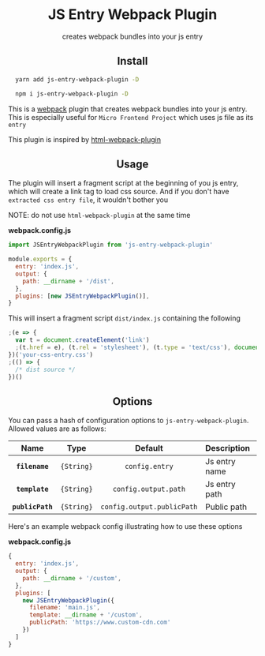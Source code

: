 <div align="center">
  <h1>JS Entry Webpack Plugin</h1>
  <p>creates webpack bundles into your js entry</p>
</div>

<h2 align="center">Install</h2>

```bash
  yarn add js-entry-webpack-plugin -D
```

```bash
  npm i js-entry-webpack-plugin -D
```

This is a [webpack](http://webpack.js.org/) plugin that creates webpack bundles into your js entry. This is especially useful for `Micro Frontend Project` which uses js file as its `entry`

This plugin is inspired by [html-webpack-plugin](https://github.com/jantimon/html-webpack-plugin)

<h2 align="center">Usage</h2>

The plugin will insert a fragment script at the beginning of you js entry, which will create a link tag to load css source. And if you don't have `extracted css entry file`, it wouldn't bother you

NOTE: do not use `html-webpack-plugin` at the same time

**webpack.config.js**

```js
import JSEntryWebpackPlugin from 'js-entry-webpack-plugin'

module.exports = {
  entry: 'index.js',
  output: {
    path: __dirname + '/dist',
  },
  plugins: [new JSEntryWebpackPlugin()],
}
```

This will insert a fragment script `dist/index.js` containing the following

```js
;(e => {
  var t = document.createElement('link')
  ;(t.href = e), (t.rel = 'stylesheet'), (t.type = 'text/css'), document.head.appendChild(t)
})('your-css-entry.css')
;(() => {
  /* dist source */
})()
```

<h2 align="center">Options</h2>

You can pass a hash of configuration options to `js-entry-webpack-plugin`.
Allowed values are as follows:

|       Name       |    Type    |          Default           | Description   |
| :--------------: | :--------: | :------------------------: | :------------ |
|  **`filename`**  | `{String}` |       `config.entry`       | Js entry name |
|  **`template`**  | `{String}` |    `config.output.path`    | Js entry path |
| **`publicPath`** | `{String}` | `config.output.publicPath` | Public path   |

Here's an example webpack config illustrating how to use these options

**webpack.config.js**

```js
{
  entry: 'index.js',
  output: {
    path: __dirname + '/custom',
  },
  plugins: [
    new JSEntryWebpackPlugin({
      filename: 'main.js',
      template: __dirname + '/custom',
      publicPath: 'https://www.custom-cdn.com'
    })
  ]
}
```
